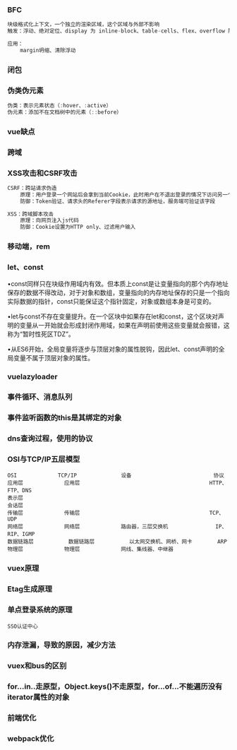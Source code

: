 ### BFC

~~~js
块级格式化上下文，一个独立的渲染区域，这个区域与外部不影响
触发：浮动、绝对定位、display 为 inline-block、table-cells、flex、overflow 除了 visible 以外的值 (hidden、auto、scroll)

应用：
	margin坍缩、清除浮动

~~~



### 闭包



### 伪类伪元素

~~~js
伪类：表示元素状态（:hover、:active）
伪元素：添加不在文档树中的元素（::before）
~~~

### vue缺点

### 跨域

### XSS攻击和CSRF攻击 

~~~js
CSRF：跨站请求伪造
	原理：用户登录一个网站后会拿到当前Cookie，此时用户在不退出登录的情况下访问另一个网站，这个网站向用户登陆的网站发送了请求，浏览器不能区分，就会带上Cookie向之前的网站发起请求，登陆网站接收请求开始操作，攻击成功
    防御：Token验证、请求头的Referer字段表示请求的源地址，服务端可验证该字段
~~~

~~~js
XSS：跨域脚本攻击
	原理：向网页注入js代码
    防御：Cookie设置为HTTP only、过滤用户输入
~~~



### 移动端，rem

### let、const

 •const同样只在块级作用域内有效。但本质上const是让变量指向的那个内存地址保存的数据不得改动，对于对象和数组，变量指向的内存地址保存的只是一个指向实际数据的指针，const只能保证这个指针固定，对象或数组本身是可变的。 

 •let与const不存在变量提升。在一个区块中如果存在let和const，这个区块对声明的变量从一开始就会形成封闭作用域，如果在声明前使用这些变量就会报错，这称为“暂时性死区TDZ”。 

 •从ES6开始，全局变量将逐步与顶层对象的属性脱钩，因此let、const声明的全局变量不属于顶层对象的属性。

### vuelazyloader

### 事件循环、消息队列

### 事件监听函数的this是其绑定的对象

### dns查询过程，使用的协议 

### OSI与TCP/IP五层模型

~~~
OSI				TCP/IP				设备							协议
应用层				应用层											HTTP、FTP、DNS
表示层
会话层
传输层				传输层											TCP、UDP
网络层				网络层				路由器，三层交换机				IP、RIP、IGMP
数据链路层			数据链路层			以太网交换机、网桥、网卡		ARP
物理层				物理层				网线、集线器、中继器
~~~

### vuex原理

### Etag生成原理 

### 单点登录系统的原理

~~~
SSO认证中心
~~~



### 内存泄漏，导致的原因，减少方法 

### vuex和bus的区别 

### for...in..走原型，Object.keys()不走原型，for...of...不能遍历没有iterator属性的对象

### 前端优化

### webpack优化